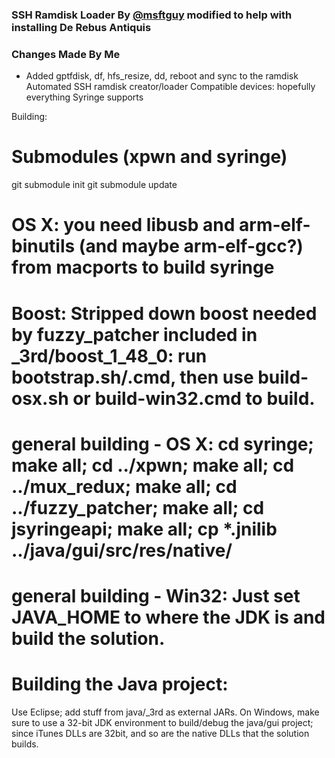 ### SSH Ramdisk Loader By [@msftguy](https://github.com/msftguy/ssh-rd) modified to help with installing De Rebus Antiquis

### Changes Made By Me
- Added gptfdisk, df, hfs_resize, dd, reboot and sync to the ramdisk
Automated SSH ramdisk creator/loader
Compatible devices: hopefully everything Syringe supports

Building: 
 # Submodules (xpwn and syringe)
git submodule init
git submodule update
 # OS X: you need libusb and arm-elf-binutils (and maybe arm-elf-gcc?) from macports to build syringe
 # Boost: Stripped down boost needed by fuzzy_patcher included in _3rd/boost_1_48_0: run bootstrap.sh/.cmd, then use build-osx.sh or build-win32.cmd to build.
 # general building - OS X: cd syringe; make all; cd ../xpwn; make all; cd ../mux_redux; make all; cd ../fuzzy_patcher; make all; cd jsyringeapi; make all; cp *.jnilib ../java/gui/src/res/native/
# general building - Win32: Just set JAVA_HOME to where the JDK is and build the solution.

# Building the Java project:
 Use Eclipse; add stuff from java/_3rd as external JARs.
 On Windows, make sure to use a 32-bit JDK environment to build/debug the java/gui project; since iTunes DLLs are 32bit, and so are the native DLLs that the solution builds.
